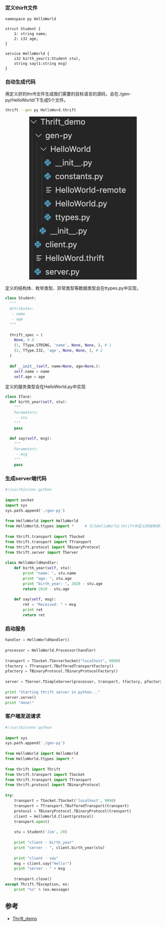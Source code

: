 ### 定义thirft文件

```thrift
namespace py HelloWorld

struct Student {
    1: string name;
    2: i32 age;
}

service HelloWorld {
    i32 birth_year(1:Student stu),
    string say(1:string msg)
}

```

### 自动生成代码

用定义好的thrift文件生成我们需要的目标语言的源码，会在./gen-py/HelloWorld/下生成5个文件。

```sh
thrift --gen py HelloWord.thrift
```

<p align="center">
  <img src=".\..\..\Image\thrift\thrift_demo_file.png">
</p>
定义的结构体、枚举类型、异常类型等数据类型会在ttypes.py中实现，

```python
class Student:
  """
  Attributes:
   - name
   - age
  """

  thrift_spec = (
    None, # 0
    (1, TType.STRING, 'name', None, None, ), # 1
    (2, TType.I32, 'age', None, None, ), # 2
  )

  def __init__(self, name=None, age=None,):
    self.name = name
    self.age = age
```

定义的服务类型会在HelloWorld.py中实现

```python
class Iface:
  def birth_year(self, stu):
    """
    Parameters:
     - stu
    """
    pass

  def say(self, msg):
    """
    Parameters:
     - msg
    """
    pass
```

### 生成server端代码

```python
#!/usr/bin/env python

import socket
import sys
sys.path.append('./gen-py')

from HelloWorld import HelloWorld
from HelloWorld.ttypes import *		# 引入HelloWorld.thrift中定义的结构体等数据类型

from thrift.transport import TSocket
from thrift.transport import TTransport
from thrift.protocol import TBinaryProtocol
from thrift.server import TServer

class HelloWorldHandler:
    def birth_year(self, stu):
        print "name: ", stu.name
        print "age: ", stu.age
        print "birth_year: ", 2020 - stu.age
        return 2020 - stu.age

    def say(self, msg):
        ret = "Received: " + msg
        print ret
        return ret
```

### 启动服务

```python
handler = HelloWorldHandler()

processor = HelloWorld.Processor(handler)

transport = TSocket.TServerSocket("localhost", 9090)
tfactory = TTransport.TBufferedTransportFactory()
pfactory = TBinaryProtocol.TBinaryProtocolFactory()

server = TServer.TSimpleServer(processor, transport, tfactory, pfactory)

print "Starting thrift server in python..."
server.serve()
print "done!"
```

### 客户端发送请求

```python
#!/usr/bin/env python

import sys
sys.path.append('./gen-py')

from HelloWorld import HelloWorld
from HelloWorld.ttypes import *

from thrift import Thrift
from thrift.transport import TSocket
from thrift.transport import TTransport
from thrift.protocol import TBinaryProtocol

try:
    transport = TSocket.TSocket('localhost', 9090)
    transport = TTransport.TBufferedTransport(transport)
    protocol = TBinaryProtocol.TBinaryProtocol(transport)
    client = HelloWorld.Client(protocol)
    transport.open()

    stu = Student('Jim', 20)

    print "client - birth_year"
    print "server - ", client.birth_year(stu)

    print "client - say"
    msg = client.say("Hello!")
    print "server - " + msg

    transport.close()
except Thrift.TException, ex:
    print "%s" % (ex.message)
```

## 参考

- [Thrift_demo](https://github.com/dongkj13/Thrift_demo)

